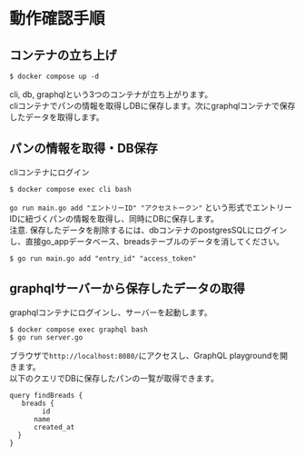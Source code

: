 # 動作確認手順

## コンテナの立ち上げ
```
$ docker compose up -d
```

cli, db, graphqlという3つのコンテナが立ち上がります。  
cliコンテナでパンの情報を取得しDBに保存します。次にgraphqlコンテナで保存したデータを取得します。  

## パンの情報を取得・DB保存

cliコンテナにログイン
```
$ docker compose exec cli bash
```

`go run main.go add "エントリーID" "アクセストークン"` という形式でエントリーIDに紐づくパンの情報を取得し、同時にDBに保存します。  
注意. 保存したデータを削除するには、dbコンテナのpostgresSQLにログインし、直接go_appデータベース、breadsテーブルのデータを消してください。
```
$ go run main.go add "entry_id" "access_token"
```

## graphqlサーバーから保存したデータの取得

graphqlコンテナにログインし、サーバーを起動します。
```
$ docker compose exec graphql bash
$ go run server.go
```

ブラウザで`http://localhost:8080/`にアクセスし、GraphQL playgroundを開きます。  
以下のクエリでDBに保存したパンの一覧が取得できます。
```
query findBreads {
   breads {
    	id
      name
      created_at
  }
}
```